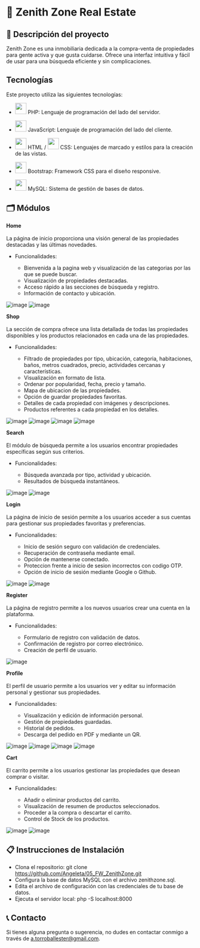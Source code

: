 # 🏡 Zenith Zone Real Estate

## 📖 Descripción del proyecto

Zenith Zone es una inmobiliaria dedicada a la compra-venta de propiedades para gente activa y que gusta cuidarse. Ofrece una interfaz intuitiva y fácil de usar para una búsqueda eficiente y sin complicaciones.

## Tecnologías

Este proyecto utiliza las siguientes tecnologías:

- <img src="https://upload.wikimedia.org/wikipedia/commons/2/27/PHP-logo.svg" width="30" height="30"> PHP: Lenguaje de programación del lado del servidor.

- <img src="https://upload.wikimedia.org/wikipedia/commons/6/6a/JavaScript-logo.png" width="30" height="30"> JavaScript: Lenguaje de programación del lado del cliente.
  
- <img src="https://upload.wikimedia.org/wikipedia/commons/6/61/HTML5_logo_and_wordmark.svg" width="30" height="30"> HTML / 
  <img src="https://upload.wikimedia.org/wikipedia/commons/d/d5/CSS3_logo_and_wordmark.svg" width="30" height="30"> CSS: Lenguajes de marcado y estilos para la creación de las vistas.

- <img src="https://upload.wikimedia.org/wikipedia/commons/b/b2/Bootstrap_logo.svg" width="30" height="30"> Bootstrap: Framework CSS para el diseño responsive.

- <img src="https://upload.wikimedia.org/wikipedia/commons/3/38/MySQL.svg" width="30" height="30"> MySQL: Sistema de gestión de bases de datos.

## 🗂️ Módulos
 <b>Home</b> </br></br>
La página de inicio proporciona una visión general de las propiedades destacadas y las últimas novedades.

- Funcionalidades:

    - Bienvenida a la pagina web y visualización de las categorias por las que se puede buscar.
    - Visualización de propiedades destacadas.
    - Acceso rápido a las secciones de búsqueda y registro.
    - Información de contacto y ubicación.

![image](https://github.com/AngeletaT/05_FW_ZenithZone/assets/155637470/529726ad-7d08-445a-8b3b-cc1b22760fba)
![image](https://github.com/AngeletaT/05_FW_ZenithZone/assets/155637470/5ea81fe1-1c8b-424f-b9d5-108715a22302)


 <b>Shop</b> </br></br>
La sección de compra ofrece una lista detallada de todas las propiedades disponibles y los productos relacionados en cada una de las propiedades.

- Funcionalidades:

    - Filtrado de propiedades por tipo, ubicación, categoria, habitaciones, baños, metros cuadrados, precio, actividades cercanas y características.
    - Visualización en formato de lista.
    - Ordenar por popularidad, fecha, precio y tamaño.
    - Mapa de ubicacion de las propiedades.
    - Opción de guardar propiedades favoritas.
    - Detalles de cada propiedad con imágenes y descripciones.
    - Productos referentes a cada propiedad en los detalles.

![image](https://github.com/AngeletaT/05_FW_ZenithZone/assets/155637470/47c03029-f11a-4e81-8674-88e51e36d92e)
![image](https://github.com/AngeletaT/05_FW_ZenithZone/assets/155637470/2200571f-7e01-484e-964c-2dac41465286)
![image](https://github.com/AngeletaT/05_FW_ZenithZone/assets/155637470/249225b8-02d5-4956-a823-9a89316bc02f)
![image](https://github.com/AngeletaT/05_FW_ZenithZone/assets/155637470/167a3190-99b4-4e51-b040-85a50d12c812)


 <b>Search</b> </br></br>
El módulo de búsqueda permite a los usuarios encontrar propiedades específicas según sus criterios.

- Funcionalidades:

    - Búsqueda avanzada por tipo, actividad y ubicación.
    - Resultados de búsqueda instantáneos.

![image](https://github.com/AngeletaT/05_FW_ZenithZone/assets/155637470/d53276b9-1bdb-4493-99c1-b9a78ecfa3e3)
![image](https://github.com/AngeletaT/05_FW_ZenithZone/assets/155637470/b0a18b2a-b0da-44e2-bbcc-de0e6ef1310c)


 <b>Login</b> </br></br>
La página de inicio de sesión permite a los usuarios acceder a sus cuentas para gestionar sus propiedades favoritas y preferencias.

- Funcionalidades:

    - Inicio de sesión seguro con validación de credenciales.
    - Recuperación de contraseña mediante email.
    - Opción de mantenerse conectado.
    - Proteccion frente a inicio de sesion incorrectos con codigo OTP.
    - Opción de inicio de sesión mediante Google o Github.

![image](https://github.com/AngeletaT/05_FW_ZenithZone/assets/155637470/cb465262-772c-4c16-8e31-3c4fe046686e)
![image](https://github.com/AngeletaT/05_FW_ZenithZone/assets/155637470/8c8df67a-b334-4f10-8371-8bf67cde2cbe)


 <b>Register</b> </br></br>
La página de registro permite a los nuevos usuarios crear una cuenta en la plataforma.

- Funcionalidades:

    - Formulario de registro con validación de datos.
    - Confirmación de registro por correo electrónico.
    - Creación de perfil de usuario.
      
![image](https://github.com/AngeletaT/05_FW_ZenithZone/assets/155637470/a0e2c0c0-6ffd-4051-ac88-d98956000729)


 <b>Profile</b> </br></br>
El perfil de usuario permite a los usuarios ver y editar su información personal y gestionar sus propiedades.

- Funcionalidades:

    - Visualización y edición de información personal.
    - Gestión de propiedades guardadas.
    - Historial de pedidos.
    - Descarga del pedido en PDF y mediante un QR.
      
![image](https://github.com/AngeletaT/05_FW_ZenithZone/assets/155637470/e74115a0-ade0-40a0-b24d-9fcf04f8c177)
![image](https://github.com/AngeletaT/05_FW_ZenithZone/assets/155637470/66cdd1c6-a097-4a0f-8dc3-054d0b216a85)
![image](https://github.com/AngeletaT/05_FW_ZenithZone/assets/155637470/9c3da345-25eb-4ffc-95e3-583c07a44b88)
![image](https://github.com/AngeletaT/05_FW_ZenithZone/assets/155637470/c73d2fe1-1c76-482b-a4e0-2e84ee3ad569)


 <b>Cart</b> </br></br>
El carrito permite a los usuarios gestionar las propiedades que desean comprar o visitar.

- Funcionalidades:

    - Añadir o eliminar productos del carrito.
    - Visualización de resumen de productos seleccionados.
    - Proceder a la compra o descartar el carrito.
    - Control de Stock de los productos.
      
![image](https://github.com/AngeletaT/05_FW_ZenithZone/assets/155637470/e29f5806-1841-499e-bb85-7b4488f20f52)
![image](https://github.com/AngeletaT/05_FW_ZenithZone/assets/155637470/ebf92973-a29a-4650-8df7-7a800ef44711)


## 📋 Instrucciones de Instalación
- Clona el repositorio: git clone https://github.com/Angeleta/05_FW_ZenithZone.git
- Configura la base de datos MySQL con el archivo zenithzone.sql.
- Edita el archivo de configuración con las credenciales de tu base de datos.
- Ejecuta el servidor local: php -S localhost:8000

## 📞 Contacto
Si tienes alguna pregunta o sugerencia, no dudes en contactar conmigo a través de a.torroballester@gmail.com.
